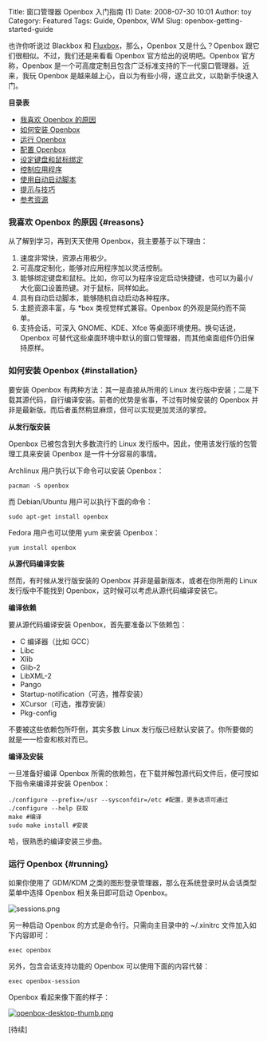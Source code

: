 Title: 窗口管理器 Openbox 入门指南 (1)
Date: 2008-07-30 10:01
Author: toy
Category: Featured
Tags: Guide, Openbox, WM
Slug: openbox-getting-started-guide

也许你听说过 Blackbox 和
[Fluxbox](http://linuxtoy.org/search/fluxbox)，那么，Openbox
又是什么？Openbox 跟它们很相似。不过，我们还是来看看 Openbox
官方给出的说明吧。Openbox 官方称，Openbox
是一个可高度定制且包含广泛标准支持的下一代窗口管理器。近来，我玩 Openbox
是越来越上心，自以为有些小得，遂立此文，以助新手快速入门。

**目录表**

-   [我喜欢 Openbox
    的原因](http://linuxtoy.org/archives/openbox-getting-started-guide.html#reasons)
-   [如何安装
    Openbox](http://linuxtoy.org/archives/openbox-getting-started-guide.html#installation)
-   [运行
    Openbox](http://linuxtoy.org/archives/openbox-getting-started-guide.html#running)
-   [配置
    Openbox](http://linuxtoy.org/archives/openbox-getting-started-guide-2.html#configuration)
-   [设定键盘和鼠标绑定](http://linuxtoy.org/archives/openbox-getting-started-guide-3.html#bindings)
-   [控制应用程序](http://linuxtoy.org/archives/openbox-getting-started-guide-4.html#applications)
-   [使用自动启动脚本](http://linuxtoy.org/archives/openbox-getting-started-guide-5.html#autostart)
-   [提示与技巧](http://linuxtoy.org/archives/openbox-getting-started-guide-5.html#tips)
-   [参考资源](http://linuxtoy.org/archives/openbox-getting-started-guide-5.html#ref)

### 我喜欢 Openbox 的原因 {#reasons}

从了解到学习，再到天天使用 Openbox，我主要基于以下理由：

1.  速度非常快，资源占用极少。
2.  可高度定制化，能够对应用程序加以灵活控制。
3.  能够绑定键盘和鼠标。比如，你可以为程序设定启动快捷键，也可以为最小/大化窗口设置热键。对于鼠标，同样如此。
4.  具有自动启动脚本，能够随机自动启动各种程序。
5.  主题资源丰富，与 *box 类视觉样式兼容。Openbox
    的外观是简约而不简单。
6.  支持会话，可深入 GNOME、KDE、Xfce 等桌面环境使用。换句话说，Openbox
    可替代这些桌面环境中默认的窗口管理器，而其他桌面组件仍旧保持原样。

### 如何安装 Openbox {#installation}

要安装 Openbox 有两种方法：其一是直接从所用的 Linux
发行版中安装；二是下载其源代码，自行编译安装。前者的优势是省事，不过有时候安装的
Openbox 并非是最新版。而后者虽然稍显麻烦，但可以实现更加灵活的掌控。

**从发行版安装**

Openbox 已被包含到大多数流行的 Linux
发行版中。因此，使用该发行版的包管理工具来安装 Openbox
是一件十分容易的事情。

Archlinux 用户执行以下命令可以安装 Openbox：

`pacman -S openbox`

而 Debian/Ubuntu 用户可以执行下面的命令：

`sudo apt-get install openbox`

Fedora 用户也可以使用 yum 来安装 Openbox：

`yum install openbox`

**从源代码编译安装**

然而，有时候从发行版安装的 Openbox 并非是最新版本，或者在你所用的 Linux
发行版中不能找到 Openbox，这时候可以考虑从源代码编译安装它。

**编译依赖**

要从源代码编译安装 Openbox，首先要准备以下依赖包：

-   C 编译器（比如 GCC）
-   Libc
-   Xlib
-   Glib-2
-   LibXML-2
-   Pango
-   Startup-notification（可选，推荐安装）
-   XCursor（可选，推荐安装）
-   Pkg-config

不要被这些依赖包所吓倒，其实多数 Linux
发行版已经默认安装了。你所要做的就是一一检查和核对而已。

**编译及安装**

一旦准备好编译 Openbox
所需的依赖包，在下载并解包源代码文件后，便可按如下指令来编译并安装
Openbox：


    ./configure --prefix=/usr --sysconfdir=/etc #配置，更多选项可通过 ./configure --help 获取
    make #编译
    sudo make install #安装

哈，很熟悉的编译安装三步曲。

### 运行 Openbox {#running}

如果你使用了 GDM/KDM
之类的图形登录管理器，那么在系统登录时从会话类型菜单中选择 Openbox
相关条目即可启动 Openbox。

![sessions.png](http://i.linuxtoy.org/i/2008/07/sessions.png)

另一种启动 Openbox 的方式是命令行。只需向主目录中的 ~/.xinitrc
文件加入如下内容即可：

`exec openbox`

另外，包含会话支持功能的 Openbox 可以使用下面的内容代替：

`exec openbox-session`

Openbox 看起来像下面的样子：

[![openbox-desktop-thumb.png](http://i.linuxtoy.org/i/2008/07/openbox-desktop-thumb.png)](http://i.linuxtoy.org/i/2008/07/openbox-desktop.png)

[待续]
